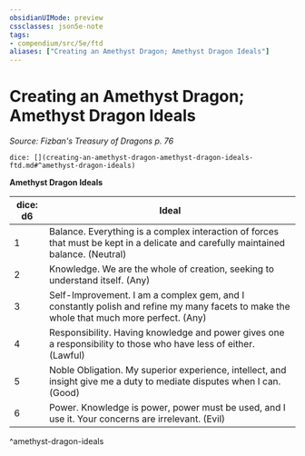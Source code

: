 ```yaml
---
obsidianUIMode: preview
cssclasses: json5e-note
tags:
- compendium/src/5e/ftd
aliases: ["Creating an Amethyst Dragon; Amethyst Dragon Ideals"]
---
```

# Creating an Amethyst Dragon; Amethyst Dragon Ideals
*Source: Fizban's Treasury of Dragons p. 76* 

`dice: [](creating-an-amethyst-dragon-amethyst-dragon-ideals-ftd.md#^amethyst-dragon-ideals)`

**Amethyst Dragon Ideals**

| dice: d6 | Ideal |
|----------|-------|
| 1 | Balance. Everything is a complex interaction of forces that must be kept in a delicate and carefully maintained balance. (Neutral) |
| 2 | Knowledge. We are the whole of creation, seeking to understand itself. (Any) |
| 3 | Self-Improvement. I am a complex gem, and I constantly polish and refine my many facets to make the whole that much more perfect. (Any) |
| 4 | Responsibility. Having knowledge and power gives one a responsibility to those who have less of either. (Lawful) |
| 5 | Noble Obligation. My superior experience, intellect, and insight give me a duty to mediate disputes when I can. (Good) |
| 6 | Power. Knowledge is power, power must be used, and I use it. Your concerns are irrelevant. (Evil) |
^amethyst-dragon-ideals